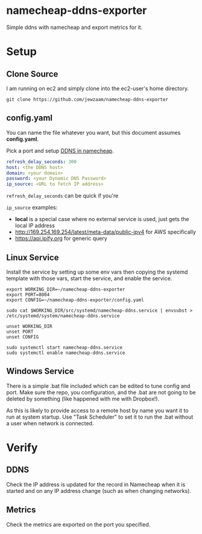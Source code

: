 # namecheap-ddns-exporter
Simple ddns with namecheap and export metrics for it.

# Setup

## Clone Source

I am running on ec2 and simply clone into the ec2-user's home directory.

```shell
git clone https://github.com/jewzaam/namecheap-ddns-exporter
```

## config.yaml

You can name the file whatever you want, but this document assumes **config.yaml**.

Pick a port and setup [DDNS in namecheap](https://www.namecheap.com/support/knowledgebase/subcategory/11/dynamic-dns/).

```yaml
refresh_delay_seconds: 300
host: <the DDNS host>
domain: <your domain>
password: <your Dynamic DNS Password>
ip_source: <URL to fetch IP address>
```

`refresh_delay_seconds` can be quick if you're 

`ip_source` examples:
- **local** is a special case where no external service is used, just gets the local IP address
- http://169.254.169.254/latest/meta-data/public-ipv4 for AWS specifically
- https://api.ipify.org for generic query

## Linux Service

Install the service by setting up some env vars then copying the systemd template with those vars, start the service, and enable the service.

```shell
export WORKING_DIR=~/namecheap-ddns-exporter
export PORT=8004
export CONFIG=~/namecheap-ddns-exporter/config.yaml

sudo cat $WORKING_DIR/src/systemd/namecheap-ddns.service | envsubst > /etc/systemd/system/namecheap-ddns.service

unset WORKING_DIR
unset PORT
unset CONFIG

sudo systemctl start namecheap-ddns.service
sudo systemctl enable namecheap-ddns.service
```

## Windows Service

There is a simple .bat file included which can be edited to tune config and port.  Make sure the repo, you configuration, and the .bat are not going to be deleted by something (like happened with me with Dropbox!).

As this is likely to provide access to a remote host by name you want it to run at system startup.  Use "Task Scheduler" to set it to run the .bat without a user when network is connected.

# Verify

## DDNS
Check the IP address is updated for the record in Namecheap when it is started and on any IP address change (such as when changing networks).

## Metrics 
Check the metrics are exported on the port you specified.
